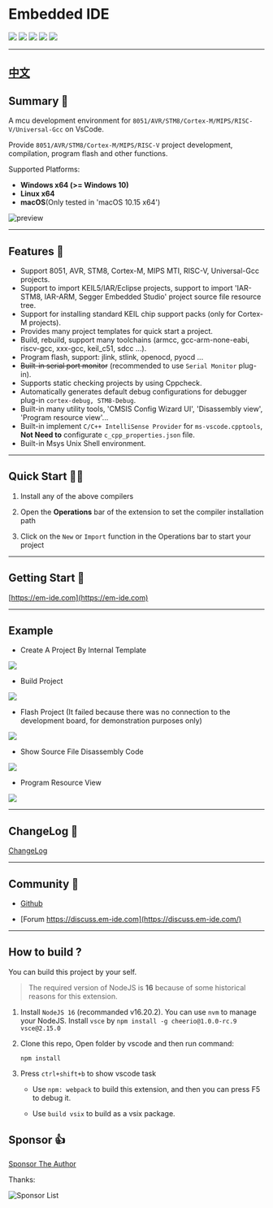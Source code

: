 # Embedded IDE

[![](https://img.shields.io/badge/home_page-em--ide.com-blue)](https://em-ide.com/)
[![](https://img.shields.io/badge/chat-discuss.em--ide.com-orange)](https://discuss.em-ide.com/)
[![](https://img.shields.io/visual-studio-marketplace/v/CL.eide)](https://marketplace.visualstudio.com/items?itemName=CL.eide)
[![](https://img.shields.io/visual-studio-marketplace/i/CL.eide)](https://marketplace.visualstudio.com/items?itemName=CL.eide)
[![](https://img.shields.io/visual-studio-marketplace/stars/CL.eide)](https://marketplace.visualstudio.com/items?itemName=CL.eide&ssr=false#review-details)

***

## [中文](./README_ZH-CN.md)

## Summary 📑

A mcu development environment for `8051/AVR/STM8/Cortex-M/MIPS/RISC-V/Universal-Gcc` on VsCode. 

Provide `8051/AVR/STM8/Cortex-M/MIPS/RISC-V` project development, compilation, program flash and other functions.

Supported Platforms: 
  - **Windows x64 (>= Windows 10)**
  - **Linux x64**
  - **macOS**(Only tested in 'macOS 10.15 x64')

![preview](https://docs.em-ide.com/preview.png)

***

## Features 🎉

* Support 8051, AVR, STM8, Cortex-M, MIPS MTI, RISC-V, Universal-Gcc projects.
* Support to import KEIL5/IAR/Eclipse projects, support to import 'IAR-STM8, IAR-ARM, Segger Embedded Studio' project source file resource tree.
* Support for installing standard KEIL chip support packs (only for Cortex-M projects).
* Provides many project templates for quick start a project.
* Build, rebuild, support many toolchains (armcc, gcc-arm-none-eabi, riscv-gcc, xxx-gcc, keil_c51, sdcc ...).
* Program flash, support: jlink, stlink, openocd, pyocd ...
* ~~Built-in serial port monitor~~ (recommended to use `Serial Monitor` plug-in).
* Supports static checking projects by using Cppcheck.
* Automatically generates default debug configurations for debugger plug-in `cortex-debug, STM8-Debug`.
* Built-in many utility tools, 'CMSIS Config Wizard UI', 'Disassembly view', 'Program resource view'...
* Built-in implement `C/C++ IntelliSense Provider` for `ms-vscode.cpptools`, **Not Need to** configurate `c_cpp_properties.json` file.
* Built-in Msys Unix Shell environment.

***

## Quick Start 🏃‍♀️

1. Install any of the above compilers

2. Open the **Operations** bar of the extension to set the compiler installation path

3. Click on the `New` or `Import` function in the Operations bar to start your project

***

## Getting Start 📖

[https://em-ide.com](https://em-ide.com)

***

## Example

- Create A Project By Internal Template

![](https://docs.em-ide.com/img/show/new_prj.gif)

- Build Project

![](https://docs.em-ide.com/img/show/build_prj.gif)

- Flash Project (It failed because there was no connection to the development board, for demonstration purposes only)

![](https://docs.em-ide.com/img/show/flash_prj.gif)

- Show Source File Disassembly Code

![](https://docs.em-ide.com/img/show/show_disasm.gif)

- Program Resource View

![](https://docs.em-ide.com/img/show/show_prj_res.gif)

***

## ChangeLog 📌

[ChangeLog](https://marketplace.visualstudio.com/items/CL.eide/changelog)

***

## Community 🌈

- [Github](https://github.com/github0null/eide/issues)

- [Forum https://discuss.em-ide.com](https://discuss.em-ide.com/)

***

## How to build ?

You can build this project by your self.

> The required version of NodeJS is **16** because of some historical reasons for this extension.

1. Install `NodeJS 16` (recommanded v16.20.2). You can use `nvm` to manage your NodeJS.
   Install `vsce` by `npm install -g cheerio@1.0.0-rc.9 vsce@2.15.0`

2. Clone this repo, Open folder by vscode and then run command: 

   ```shell
   npm install
   ```

3. Press `ctrl+shift+b` to show vscode task

   - Use `npm: webpack` to build this extension, and then you can press F5 to debug it.

   - Use `build vsix` to build as a vsix package.


## Sponsor 👍

[Sponsor The Author](https://em-ide.com/sponsor)

Thanks:

![Sponsor List](https://em-ide.com/sponsor_list/image.png)